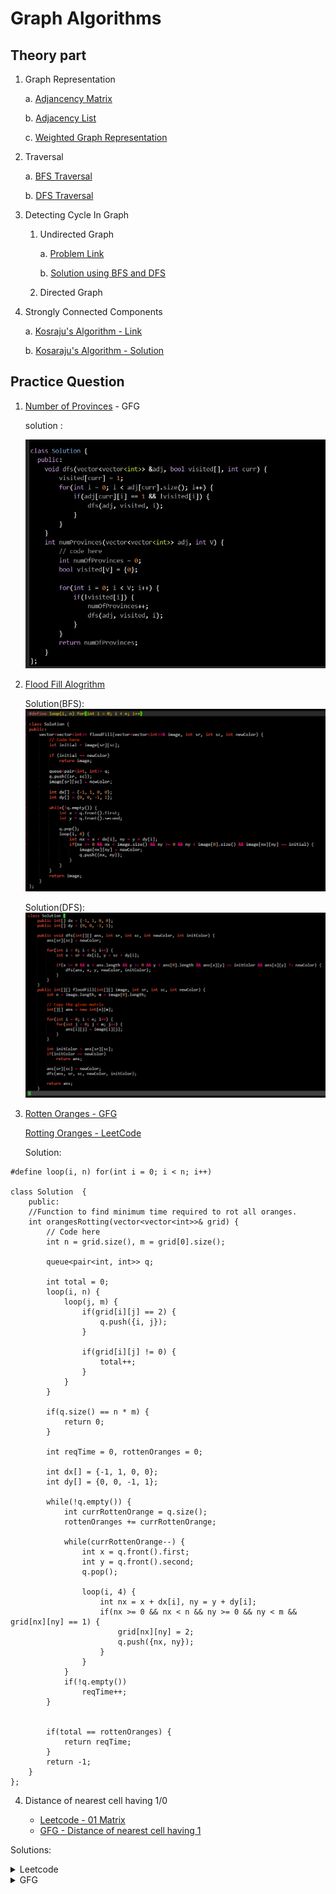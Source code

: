 # Graph Algorithms

## Theory part

1. Graph Representation

   a. [Adjancency Matrix](./GraphRepresentationAdjacencyMatrix.cpp)

   b. [Adjacency List](./GraphRepresentationAdjacencyList.cpp)

   c. [Weighted Graph Representation](./WeightedGraphRepresentation.cpp)

2. Traversal

   a. [BFS Traversal](./BFSTraversal.cpp)

   b. [DFS Traversal](./DFSTraversal.cpp)


3. Detecting Cycle In Graph

    1. Undirected Graph

        a. [Problem Link](https://www.geeksforgeeks.org/problems/detect-cycle-in-an-undirected-graph/1?utm_source=youtube&utm_medium=collab_striver_ytdescription&utm_campaign=detect-cycle-in-an-undirected-graph)

        b. [Solution using BFS and DFS](./DetectCycleInGraph.cpp)
        
    2. Directed Graph

3. Strongly Connected Components

    a. [Kosraju's Algorithm - Link](https://www.geeksforgeeks.org/problems/strongly-connected-components-kosarajus-algo/1?utm_source=youtube&utm_medium=collab_striver_ytdescription&utm_campaign=strongly-connected-components-kosarajus-algo)

    b. [Kosaraju's Algorithm - Solution](./Kosaraju'sAlgo.cpp)
## Practice Question

1. [Number of Provinces](https://www.geeksforgeeks.org/problems/number-of-provinces/1?utm_source=youtube&utm_medium=collab_striver_ytdescription&utm_campaign=number_of_provinces) - GFG

   solution :

   ![Number of Provinces](./Images/image.png)

2. [Flood Fill Alogrithm](https://www.geeksforgeeks.org/problems/flood-fill-algorithm1856/1?utm_source=youtube&utm_medium=collab_striver_ytdescription&utm_campaign=flood-fill-algorithm)

   Solution(BFS):
   ![BFS](./Images/ffBFS.png)

   Solution(DFS):
   ![DFS](./Images/ffDFS.png)

3. [Rotten Oranges - GFG](https://www.geeksforgeeks.org/problems/rotten-oranges2536/1)

   [Rotting Oranges - LeetCode](https://leetcode.com/problems/rotting-oranges/)

   Solution:

```
#define loop(i, n) for(int i = 0; i < n; i++)

class Solution  {
    public:
    //Function to find minimum time required to rot all oranges.
    int orangesRotting(vector<vector<int>>& grid) {
        // Code here
        int n = grid.size(), m = grid[0].size();

        queue<pair<int, int>> q;

        int total = 0;
        loop(i, n) {
            loop(j, m) {
                if(grid[i][j] == 2) {
                    q.push({i, j});
                }

                if(grid[i][j] != 0) {
                    total++;
                }
            }
        }

        if(q.size() == n * m) {
            return 0;
        }

        int reqTime = 0, rottenOranges = 0;

        int dx[] = {-1, 1, 0, 0};
        int dy[] = {0, 0, -1, 1};

        while(!q.empty()) {
            int currRottenOrange = q.size();
            rottenOranges += currRottenOrange;

            while(currRottenOrange--) {
                int x = q.front().first;
                int y = q.front().second;
                q.pop();

                loop(i, 4) {
                    int nx = x + dx[i], ny = y + dy[i];
                    if(nx >= 0 && nx < n && ny >= 0 && ny < m && grid[nx][ny] == 1) {
                        grid[nx][ny] = 2;
                        q.push({nx, ny});
                    }
                }
            }
            if(!q.empty())
                reqTime++;
        }


        if(total == rottenOranges) {
            return reqTime;
        }
        return -1;
    }
};
```

4. Distance of nearest cell having 1/0

    - [Leetcode - 01 Matrix](https://leetcode.com/problems/01-matrix/description/)
    - [GFG - Distance of nearest cell having 1](https://www.geeksforgeeks.org/problems/distance-of-nearest-cell-having-1-1587115620/1?utm_source=youtube&utm_medium=collab_striver_ytdescription&utm_campaign=distance-of-nearest-cell-having-1)

Solutions:
<details>
        <summary>Leetcode</summary>

```
#define loop(i, n) for(int i = 0; i < n; i++)

class Solution {
public:
    vector<vector<int>> updateMatrix(vector<vector<int>>& mat) {
        int n = mat.size(), m = mat[0].size();
        int dx[] = {-1, +1, 0, 0};
        int dy[] = {0, 0, -1, +1};

        vector<vector<int>> ans(n, vector<int>(m));
        vector<vector<bool>> visited(n, vector<bool>(m));

        queue<pair<pair<int, int>, int>> q;

        loop(i, n) {
            loop(j, m) {
                if(mat[i][j] == 0) {
                    visited[i][j] = 1;
                    q.push(make_pair(make_pair(i, j), 0));
                }
            }
        }

        while(!q.empty()) {
            int x = q.front().first.first, y = q.front().first.second;
            int minDistance = q.front().second;
            q.pop();
            ans[x][y] = minDistance;

            loop(k, 4) {
                int nx = x + dx[k], ny = y + dy[k];
                if(nx >= 0 && nx < n && ny >= 0 && ny < m && visited[nx][ny] == 0) {
                    visited[nx][ny] = 1;
                    q.push(make_pair(make_pair(nx, ny), minDistance + 1));
                }
            }
        }
        return ans;
    }
};
```
</details>

<details>
<summary>GFG</summary>

```
#define loop(i, n) for(int i = 0; i < n; i++)

class Solution {
  public:
    // Function to find distance of nearest 1 in the grid for each cell.
    vector<vector<int>> nearest(vector<vector<int>>& grid) {
        // Code here
        int dx[] = {-1, 1, 0, 0};
        int dy[] = {0, 0, -1, 1};
        
        int n = grid.size(), m = grid[0].size();
        vector<vector<int>> ans(n, vector<int> (m));
        
        loop(i, n) {
            loop(j, m) {
                if(grid[i][j] == 1) {
                    ans[i][j] = 0;
                } else {
                    queue<pair<int, int>> q;
                    q.push({i, j});
                    
                    while(!q.empty()) {
                        int x = q.front().first, y = q.front().second;
                        q.pop();
                        bool chk = 0;
                        loop(k, 4) {
                            int nx = x + dx[k], ny = y + dy[k];
                            
                            if(nx >= 0 && nx < n && ny >= 0 && ny < m) {
                                if(grid[nx][ny] == 1) {
                                    ans[i][j] = abs(i - nx) + abs(j - ny);
                                    chk = 1;
                                    break;
                                } else {
                                    q.push({nx, ny});
                                }
                            }
                        }
                        if(chk)
                            break;
                    }
                }
            }
        }
        return ans;
    }
};
```

</details>